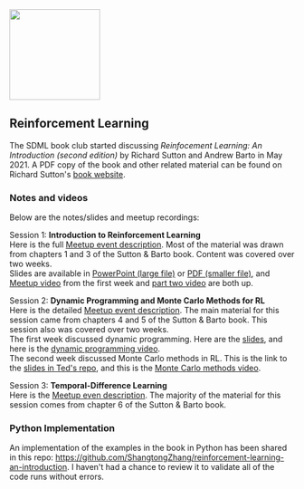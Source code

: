 <img src="https://github.com/SanDiegoMachineLearning/bookclub/blob/master/images/reinforcement-learning.jpg?raw=true" width="160">

## Reinforcement Learning

The SDML book club started discussing *Reinfocement Learning:  An Introduction (second edition)* 
by Richard Sutton and Andrew Barto in May 2021. 
A PDF copy of the book and other related material can be found on Richard Sutton's [book website](http://incompleteideas.net/book/the-book.html).

### Notes and videos
Below are the notes/slides and meetup recordings:

Session 1:  **Introduction to Reinforcement Learning** \
Here is the full [Meetup event description](https://www.meetup.com/San-Diego-Machine-Learning/events/277882829/). 
Most of the material was drawn from chapters 1 and 3 of the Sutton & Barto book. 
Content was covered over two weeks. \
Slides are available in [PowerPoint (large file)](https://github.com/tedkyi/reinforcement-learning/blob/main/1_Introduction_to_reinforcement_learning.pptx) 
or [PDF (smaller file)](https://github.com/tedkyi/reinforcement-learning/blob/main/1_Introduction_to_reinforcement_learning.pdf), 
and [Meetup video](https://youtu.be/jDdF8FRgju0) from the first week and [part two video](https://youtu.be/xeos7wa5y-k) are both up.

Session 2:  **Dynamic Programming and Monte Carlo Methods for RL** \
Here is the detailed [Meetup event description](https://www.meetup.com/San-Diego-Machine-Learning/events/278318808/). 
The main material for this session came from chapters 4 and 5 of the Sutton & Barto book.
This session also was covered over two weeks. \
The first week discussed dynamic programming.  Here are the [slides](https://github.com/tedkyi/reinforcement-learning/blob/main/2a_Dynamic_programming.pdf),
and here is the [dynamic programming video](https://youtu.be/ac4wjMcvkv8). \
The second week discussed Monte Carlo methods in RL.  This is the link to the [slides in Ted's repo](https://github.com/tedkyi/reinforcement-learning/blob/main/2b_Monte_carlo_methods.pdf),
and this is the [Monte Carlo methods video](https://youtu.be/Fwk7F2cVuWQ).

Session 3:  **Temporal-Difference Learning** \
Here is the [Meetup even description](https://www.meetup.com/San-Diego-Machine-Learning/events/278801444/).
The majority of the material for this session comes from chapter 6 of the Sutton & Barto book.


### Python Implementation
An implementation of the examples in the book in Python has been shared in this repo: <https://github.com/ShangtongZhang/reinforcement-learning-an-introduction>.
I haven't had a chance to review it to validate all of the code runs without errors.

<br>
<br>
